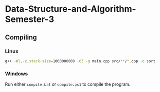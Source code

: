 # Data-Structure-and-Algorithm-Semester-3

## Compiling

### Linux

```bash
g++ -Wl,-z,stack-size=1000000000 -O3 -g main.cpp src/**/*.cpp -o sort
```

### Windows

Run either `compile.bat` or `compile.ps1` to compile the program.
